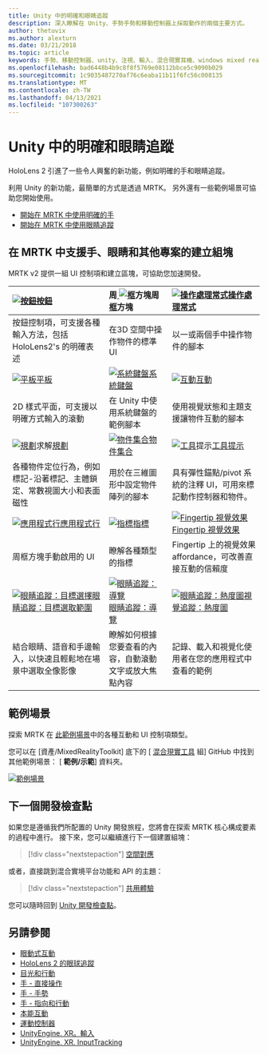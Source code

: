 ```yaml
---
title: Unity 中的明確和眼睛追蹤
description: 深入瞭解在 Unity、手勢手勢和移動控制器上採取動作的兩個主要方式。
author: thetuvix
ms.author: alexturn
ms.date: 03/21/2018
ms.topic: article
keywords: 手勢、移動控制器、unity、注視、輸入、混合現實耳機、windows mixed reality 耳機、虛擬實境耳機、MRTK、混合現實工具組
ms.openlocfilehash: bad6448b4b9c8f8f5769e08112bbce5c9090b029
ms.sourcegitcommit: 1c9035487270af76c6eaba11b11f6fc56c008135
ms.translationtype: MT
ms.contentlocale: zh-TW
ms.lasthandoff: 04/13/2021
ms.locfileid: "107300263"
---
```

# <a name="articulated-hand-and-eye-tracking-in-unity"></a>Unity 中的明確和眼睛追蹤

HoloLens 2 引進了一些令人興奮的新功能，例如明確的手和眼睛追蹤。

利用 Unity 的新功能，最簡單的方式是透過 MRTK。 另外還有一些範例場景可協助您開始使用。

* [開始在 MRTK 中使用明確的手](https://docs.microsoft.com/windows/mixed-reality/mrtk-unity/features/input/hand-tracking)
* [開始在 MRTK 中使用眼睛追蹤](https://docs.microsoft.com/windows/mixed-reality/mrtk-unity/features/input/eye-tracking/eye-tracking-main)

## <a name="building-blocks-supporting-hands-eyes-and-others-in-mrtk"></a>在 MRTK 中支援手、眼睛和其他專案的建立組塊

MRTK v2 提供一組 UI 控制項和建立區塊，可協助您加速開發。

|  [ ![ 按鈕](images/MRTK_Button_Main.png)](https://docs.microsoft.com/windows/mixed-reality/mrtk-unity/features/ux-building-blocks/button)[按鈕](https://docs.microsoft.com/windows/mixed-reality/mrtk-unity/features/ux-building-blocks/button) | 周[ ![ 框](images/MRTK_BoundingBox_Main.png)](https://docs.microsoft.com/windows/mixed-reality/mrtk-unity/features/ux-building-blocks/bounding-box)方塊周[框](https://docs.microsoft.com/windows/mixed-reality/mrtk-unity/features/ux-building-blocks/bounding-box)方塊 | [ ![ 操作處理常式](images/MRTK_Manipulation_Main.png)](https://docs.microsoft.com/windows/mixed-reality/mrtk-unity/features/ux-building-blocks/manipulation-handler)[操作處理常式](https://docs.microsoft.com/windows/mixed-reality/mrtk-unity/features/ux-building-blocks/manipulation-handler) |
|:--- | :--- | :--- |
| 按鈕控制項，可支援各種輸入方法，包括 HoloLens2's 的明確表述 | 在3D 空間中操作物件的標準 UI | 以一或兩個手中操作物件的腳本 |
|  [ ![ 平板](images/MRTK_Slate_Main.png)](https://docs.microsoft.com/windows/mixed-reality/mrtk-unity/features/ux-building-blocks/slate)[平板](https://docs.microsoft.com/windows/mixed-reality/mrtk-unity/features/ux-building-blocks/slate) | [ ![ 系統鍵盤](images/MRTK_SystemKeyboard_Main.png)](https://docs.microsoft.com/windows/mixed-reality/mrtk-unity/features/ux-building-blocks/system-keyboard)[系統鍵盤](https://docs.microsoft.com/windows/mixed-reality/mrtk-unity/features/ux-building-blocks/system-keyboard) | [ ![ 互動](images/InteractableExamples.png)](https://docs.microsoft.com/windows/mixed-reality/mrtk-unity/features/ux-building-blocks/interactable)[互動](https://docs.microsoft.com/windows/mixed-reality/mrtk-unity/features/ux-building-blocks/interactable) |
| 2D 樣式平面，可支援以明確方式輸入的滾動 | 在 Unity 中使用系統鍵盤的範例腳本  | 使用視覺狀態和主題支援讓物件互動的腳本 |
|  [ ![ 規劃](images/MRTK_Solver_Main.png)](https://docs.microsoft.com/windows/mixed-reality/mrtk-unity/features/ux-building-blocks/solvers/solver)求解[規劃](https://docs.microsoft.com/windows/mixed-reality/mrtk-unity/features/ux-building-blocks/solvers/solver) | [ ![ 物件集合](images/MRTK_ObjectCollection_Main.png)](https://docs.microsoft.com/windows/mixed-reality/mrtk-unity/features/ux-building-blocks/object-collection)[物件集合](https://docs.microsoft.com/windows/mixed-reality/mrtk-unity/features/ux-building-blocks/object-collection) | [ ![ 工具](images/MRTK_Tooltip_Main.png)](https://docs.microsoft.com/windows/mixed-reality/mrtk-unity/features/ux-building-blocks/tooltip)提示[工具提示](https://docs.microsoft.com/windows/mixed-reality/mrtk-unity/features/ux-building-blocks/tooltip) |
| 各種物件定位行為，例如標記-沿著標記、主體鎖定、常數視圖大小和表面磁性 | 用於在三維圖形中設定物件陣列的腳本 | 具有彈性錨點/pivot 系統的注釋 UI，可用來標記動作控制器和物件。 |
|  [ ![ 應用程式行](images/MRTK_AppBar_Main.png)](https://docs.microsoft.com/windows/mixed-reality/mrtk-unity/features/ux-building-blocks/app-bar)[應用程式行](https://docs.microsoft.com/windows/mixed-reality/mrtk-unity/features/ux-building-blocks/app-bar) | [ ![ 指標](images/MRTK_Pointer_Main.png)](https://docs.microsoft.com/windows/mixed-reality/mrtk-unity/features/input/pointers)[指標](https://docs.microsoft.com/windows/mixed-reality/mrtk-unity/features/input/pointers) | [ ![ Fingertip 視覺效果](images/MRTK_FingertipVisualization_Main.png)](https://docs.microsoft.com/windows/mixed-reality/mrtk-unity/features/ux-building-blocks/fingertip-visualization) [Fingertip 視覺效果](https://docs.microsoft.com/windows/mixed-reality/mrtk-unity/features/ux-building-blocks/fingertip-visualization) |
| 周框方塊手動啟用的 UI | 瞭解各種類型的指標 | Fingertip 上的視覺效果 affordance，可改善直接互動的信賴度 |
|  [ ![ 眼睛追蹤：目標選擇](images/mrtk_et_targetselect.png)](https://docs.microsoft.com/windows/mixed-reality/mrtk-unity/features/input/eye-tracking/eye-tracking-target-selection)[眼睛追蹤：目標選取範圍](https://docs.microsoft.com/windows/mixed-reality/mrtk-unity/features/input/eye-tracking/eye-tracking-target-selection) | [ ![ 眼睛追蹤：導覽](images/mrtk_et_navigation.png)](https://docs.microsoft.com/windows/mixed-reality/mrtk-unity/features/input/eye-tracking/eye-tracking-navigation)[眼睛追蹤：導覽](https://docs.microsoft.com/windows/mixed-reality/mrtk-unity/features/input/eye-tracking/eye-tracking-navigation) | [ ![ 眼睛追蹤：熱度圖](images/mrtk_et_heatmaps.png)](https://microsoft.github.io/MixedRealityToolkit-Unity/Documentation/EyeTracking/EyeTracking_Visualization.html)[視覺追蹤：熱度圖](https://microsoft.github.io/MixedRealityToolkit-Unity/Documentation/EyeTracking/EyeTracking_Visualization.html) |
| 結合眼睛、語音和手邊輸入，以快速且輕鬆地在場景中選取全像影像 | 瞭解如何根據您要查看的內容，自動滾動文字或放大焦點內容| 記錄、載入和視覺化使用者在您的應用程式中查看的範例 |

## <a name="example-scenes"></a>範例場景

探索 MRTK 在 [此範例場景](https://microsoft.github.io/MixedRealityToolkit-Unity/Documentation/README_HandInteractionExamples.html)中的各種互動和 UI 控制項類型。

您可以在 [資產/MixedRealityToolkit] 底下的 [ [混合現實工具](https://github.com/Microsoft/MixedRealityToolkit-Unity) 組] GitHub 中找到其他範例場景： [ **範例/示範**] 資料夾。

[![範例場景](images/MRTK_Examples.png)](https://docs.microsoft.com/windows/mixed-reality/mrtk-unity/features/example-scenes/hand-interaction-examples)

## <a name="next-development-checkpoint"></a>下一個開發檢查點

如果您是遵循我們所配置的 Unity 開發旅程，您將會在探索 MRTK 核心構成要素的過程中進行。 接下來，您可以繼續進行下一個建置組塊：

> [!div class="nextstepaction"]
> [空間對應](spatial-mapping-in-unity.md)

或者，直接跳到混合實境平台功能和 API 的主題：

> [!div class="nextstepaction"]
> [共用體驗](shared-experiences-in-unity.md)

您可以隨時回到 [Unity 開發檢查點](unity-development-overview.md#2-core-building-blocks)。

## <a name="see-also"></a>另請參閱

* [眼動式互動](../../design/eye-gaze-interaction.md)
* [HoloLens 2 的眼球追蹤](../../design/eye-tracking.md)
* [目光和行動](../../design/gaze-and-commit.md)
* [手 - 直接操作](../../design/direct-manipulation.md)
* [手 - 手勢](../../design/gaze-and-commit.md#composite-gestures)
* [手 - 指向和行動](../../design/point-and-commit.md)
* [本能互動](../../design/interaction-fundamentals.md)
* [運動控制器](../../design/motion-controllers.md)
* [UnityEngine. XR。輸入](https://docs.unity3d.com/ScriptReference/XR.WSA.Input.InteractionManager.html)
* [UnityEngine. XR. InputTracking](https://docs.unity3d.com/ScriptReference/XR.InputTracking.html)
